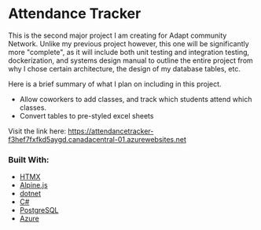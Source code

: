 # Attendance Tracker

This is the second major project I am creating for Adapt community Network. Unlike my previous project however, this one will be significantly more "complete", as it will include both unit testing and integration testing, dockerization, and systems design manual to outline the entire project from why I chose certain architecture, the design of my database tables, etc.

Here is a brief summary of what I plan on including in this project.

* Allow coworkers to add classes, and track which students attend which classes.
* Convert tables to pre-styled excel sheets

Visit the link here: https://attendancetracker-f3hef7fxfkd5aygd.canadacentral-01.azurewebsites.net

### Built With:
* [HTMX](https://htmx.org/)
* [Alpine.js](https://alpinejs.dev/)
* [dotnet](https://dotnet.microsoft.com/en-us/)
* [C#](https://learn.microsoft.com/en-us/dotnet/csharp/)
* [PostgreSQL](https://www.postgresql.org/)
* [Azure](https://azure.microsoft.com/en-us/)

